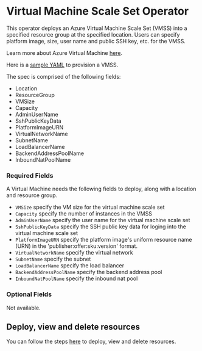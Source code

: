 # Virtual Machine Scale Set Operator

This operator deploys an Azure Virtual Machine Scale Set (VMSS) into a specified resource group at the specified location. Users can specify platform image, size, user name and public SSH key, etc. for the VMSS.

Learn more about Azure Virtual Machine [here](https://docs.microsoft.com/en-us/rest/api/compute/virtualmachinescalesets).

Here is a [sample YAML](/config/samples/azure_v1alpha1_azurevmscaleset.yaml) to provision a VMSS.

The spec is comprised of the following fields:

* Location
* ResourceGroup
* VMSize
* Capacity
* AdminUserName
* SshPublicKeyData
* PlatformImageURN
* VirtualNetworkName
* SubnetName
* LoadBalancerName
* BackendAddressPoolName
* InboundNatPoolName

### Required Fields

A Virtual Machine needs the following fields to deploy, along with a location and resource group.

* `VMSize` specify the VM size for the virtual machine scale set
* `Capacity` specify the number of instances in the VMSS
* `AdminUserName` specify the user name for the virtual machine scale set
* `SshPublicKeyData` specify the SSH public key data for loging into the virtual machine scale set
* `PlatformImageURN` specify the platform image's uniform resource name (URN) in the 'publisher:offer:sku:version' format.
* `VirtualNetworkName` specify the virtual network
* `SubnetName` specify the subnet
* `LoadBalancerName` specify the load balancer
* `BackendAddressPoolName` specify the backend address pool
* `InboundNatPoolName` specify the inbound nat pool

### Optional Fields

Not available.

## Deploy, view and delete resources

You can follow the steps [here](/docs/v1/howto/resourceprovision.md) to deploy, view and delete resources.

